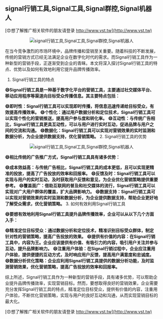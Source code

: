 ## **signal行销工具,Signal工具,Signal群控,Signal机器人**

[😍想了解推广相关软件的朋友请登录 http://www.vst.tw](http://www.vst.tw)

 <center><img src="https://vst.tw/MP4/tuiguang/png/6.png" alt="signal行销工具,Signal工具,Signal群控,Signal机器人"></center>

在当今竞争激烈的市场环境中，品牌传播和营销至关重要。随着科技的不断发展，传统的营销方式已经无法满足企业在数字化时代的需求。而Signal行销工具作为一种新型的营销手段，正逐渐受到企业的青睐。本文将深入探讨Signal行销工具的特点、优势以及如何有效地利用它提升品牌传播效率。

1. Signal行销工具的特点

**😄Signal行销工具是一种基于数字化平台的营销工具，主要通过社交媒体平台、移动应用程序等渠道向目标受众传播信息。其主要特点包括：**

**😄即时性：Signal行销工具可以实现即时传播，将信息迅速传递给目标受众，有效提高传播效率。**
**😄个性化：通过用户数据分析和定位技术，Signal行销工具可以实现个性化的营销推送，提高用户参与度和转化率。**
**😄互动性：与传统广告相比，Signal行销工具更具互动性，可以与用户进行实时互动，促进品牌与用户之间的交流和沟通。**
**😄数据化：Signal行销工具可以实现对营销效果的实时监测和数据分析，为企业提供数据支持，优化营销策略。**
2. Signal行销工具的优势

 <center><img src="https://vst.tw/MP4/tuiguang/png/7.png" alt="signal行销工具,Signal工具,Signal群控,Signal机器人"></center>

**😄相比传统的广告推广方式，Signal行销工具具有诸多优势：**

**😄成本效益高：与传统广告相比，Signal行销工具的成本更低，且可以实现更精准的投放，提高了广告投放的效率和回报率。**
**😄反馈及时：Signal行销工具可以实现与用户的实时互动，及时获取用户反馈和意见，为企业优化营销策略提供重要参考。**
**😄覆盖面广：借助互联网的普及和社交媒体的流行，Signal行销工具可以实现对广大用户群体的覆盖，扩大品牌影响力。**
**😄数据支持：Signal行销工具可以实现对营销效果的实时监测和数据分析，为企业提供数据支持，帮助企业更好地了解受众需求，优化营销策略。**
3. 如何有效利用Signal行销工具

**😄要想有效地利用Signal行销工具提升品牌传播效率，企业可以从以下几个方面入手：**

**😄精准定位目标受众：通过数据分析和定位技术，精准识别目标受众群体，制定针对性的营销策略，提高广告投放的效果。**
**😄提供有价值的内容：在Signal行销工具中，内容为王。企业应该提供有价值、有吸引力的内容，吸引用户关注并参与互动，提升品牌影响力。**
**😄注重用户体验：在Signal行销过程中，企业应注重用户体验，提供便捷的互动方式，及时响应用户反馈，提高用户满意度和忠诚度。**
**😄数据分析优化策略：企业应利用Signal行销工具提供的数据分析功能，及时监测营销效果，优化营销策略，提高广告投放的效率和回报率。**

综上所述，Signal行销工具作为一种新型的营销手段，具有诸多优势，可以帮助企业提升品牌传播效率，实现营销目标。然而，要想取得良好的营销效果，企业需要充分发挥Signal行销工具的特点，精准定位目标受众，提供有价值的内容，注重用户体验，不断优化营销策略，实现与用户的良好互动和沟通，从而实现营销目标的最大化。

[😍想了解推广相关软件的朋友请登录 http://www.vst.tw](http://www.vst.tw)



